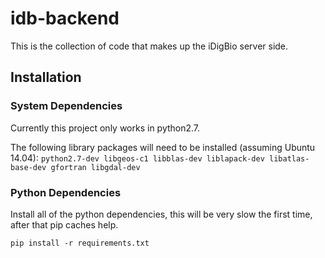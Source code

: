 # idb-backend

This is the collection of code that makes up the iDigBio server side.

## Installation

### System Dependencies

Currently this project only works in python2.7.

The following library packages will need to be installed (assuming
Ubuntu 14.04): `python2.7-dev libgeos-c1 libblas-dev liblapack-dev
libatlas-base-dev gfortran libgdal-dev`

### Python Dependencies

Install all of the python dependencies, this will be very slow the
first time, after that pip caches help.

    pip install -r requirements.txt
